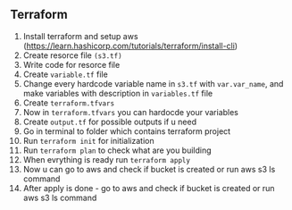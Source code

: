 ## Terraform

1. Install terraform and setup aws (https://learn.hashicorp.com/tutorials/terraform/install-cli)
2. Create resorce file `(s3.tf)`
3. Write code for resorce file 
4. Create `variable.tf` file
5. Change every hardcode variable name in `s3.tf` with `var.var_name`, and make variables with description in `variables.tf` file
6. Create `terraform.tfvars`
7. Now in `terraform.tfvars` you can hardocde your variables
8. Create `output.tf` for possible outputs if u need
9. Go in terminal to folder which contains terraform project
10. Run `terraform init` for initialization
11. Run `terraform plan` to check what are you building
12. When evrything is ready run `terraform apply`
13. Now u can go to aws and check if bucket is created or run aws s3 ls command   
14. After apply is done - go to aws and check if bucket is created or run aws s3 ls command
